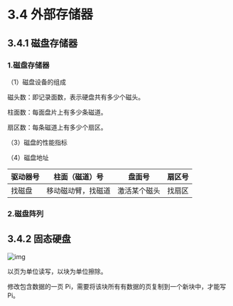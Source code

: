 # 3.4 外部存储器

## 3.4.1 磁盘存储器

### 1.磁盘存储器

（1）磁盘设备的组成

磁头数：即记录面数，表示硬盘共有多少个磁头。

柱面数：每面盘片上有多少条磁道。

扇区数：每条磁道上有多少个扇区。

（3）磁盘的性能指标

（4）磁盘地址

| 驱动器号 | 柱面（磁道）号     | 盘面号       | 扇区号 |
| -------- | ------------------ | ------------ | ------ |
| 找磁盘   | 移动磁动臂，找磁道 | 激活某个磁头 | 找扇区 |

### 2.磁盘阵列

## 3.4.2 固态硬盘

![img](https://csnotes.oss-cn-beijing.aliyuncs.com/photos/SSD.png)

以页为单位读写，以块为单位擦除。

修改包含数据的一页 Pi，需要将该块所有有数据的页复制到一个新块中，才能写 Pi。


